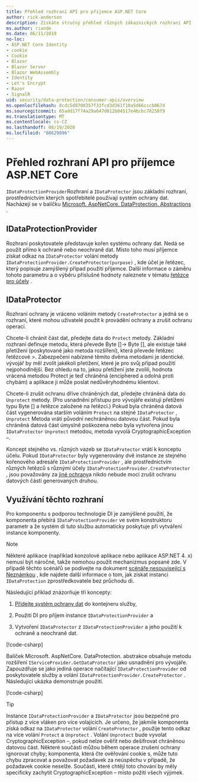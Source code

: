 ```yaml
---
title: Přehled rozhraní API pro příjemce ASP.NET Core
author: rick-anderson
description: Získáte stručný přehled různých zákaznických rozhraní API dostupných v knihovně ASP.NET Core Data Protection Library.
ms.author: riande
ms.date: 06/11/2019
no-loc:
- ASP.NET Core Identity
- cookie
- Cookie
- Blazor
- Blazor Server
- Blazor WebAssembly
- Identity
- Let's Encrypt
- Razor
- SignalR
uid: security/data-protection/consumer-apis/overview
ms.openlocfilehash: 0cdc5d8700357f33fcd3d361f10a5d66cccb067d
ms.sourcegitcommit: 65add17f74a29a647d812b04517e46cbc78258f9
ms.translationtype: MT
ms.contentlocale: cs-CZ
ms.lasthandoff: 08/19/2020
ms.locfileid: "88629896"
---
```

# <a name="consumer-apis-overview-for-aspnet-core"></a>Přehled rozhraní API pro příjemce ASP.NET Core

`IDataProtectionProvider`Rozhraní a `IDataProtector` jsou základní rozhraní, prostřednictvím kterých spotřebitelé používají systém ochrany dat. Nacházejí se v balíčku [Microsoft. AspNetCore. DataProtection. Abstractions](https://www.nuget.org/packages/Microsoft.AspNetCore.DataProtection.Abstractions/) .

## <a name="idataprotectionprovider"></a>IDataProtectionProvider

Rozhraní poskytovatele představuje kořen systému ochrany dat. Nedá se použít přímo k ochraně nebo neochraně dat. Místo toho musí příjemce získat odkaz na `IDataProtector` volání metody `IDataProtectionProvider.CreateProtector(purpose)` , kde účel je řetězec, který popisuje zamýšlený případ použití příjemce. Další informace o záměru tohoto parametru a o výběru příslušné hodnoty naleznete v tématu [řetězce pro účely](xref:security/data-protection/consumer-apis/purpose-strings) .

## <a name="idataprotector"></a>IDataProtector

Rozhraní ochrany je vráceno voláním metody `CreateProtector` a jedná se o rozhraní, které mohou uživatelé použít k provádění ochrany a zrušit ochranu operací.

Chcete-li chránit část dat, předejte data do `Protect` metody. Základní rozhraní definuje metodu, která převede Byte []-> Byte [], ale existuje také přetížení (poskytované jako metoda rozšíření), která převede řetězec řetězcové >. Zabezpečení nabízené těmito dvěma metodami je identické. vývojář by měl zvolit jakékoli přetížení, které je pro svůj případ použití nejpohodlnější. Bez ohledu na to, jakou přetížení jste zvolili, hodnota vrácená metodou Protect je teď chráněná (enciphered a odolná proti chybám) a aplikace ji může poslat nedůvěryhodnému klientovi.

Chcete-li zrušit ochranu dříve chráněných dat, předejte chráněná data do `Unprotect` metody. (Pro usnadnění přístupu pro vývojáře existují přetížení typu Byte [] a řetězce založené na řetězci.) Pokud byla chráněná datová část vygenerována starším voláním `Protect` na stejné `IDataProtector` , `Unprotect` Metoda vrátí původní nechráněnou datovou část. Pokud byla chráněná datová část úmyslně poškozena nebo byla vytvořena jinou `IDataProtector` `Unprotect` metodou, metoda vyvolá CryptographicException –.

Koncept stejného vs. různých vazeb se `IDataProtector` vrátí k konceptu účelu. Pokud `IDataProtector` byly vygenerovány dvě instance ze stejného kořenového adresáře `IDataProtectionProvider` , ale prostřednictvím různých řetězců s různými účely `IDataProtectionProvider.CreateProtector` , jsou považovány za [jiné ochrany](xref:security/data-protection/consumer-apis/purpose-strings)a nikdo nebude moci zrušit ochranu datových částí generovaných druhou.

## <a name="consuming-these-interfaces"></a>Využívání těchto rozhraní

Pro komponentu s podporou technologie DI je zamýšlené použití, že komponenta přebírá `IDataProtectionProvider` ve svém konstruktoru parametr a že systém di tuto službu automaticky poskytuje při vytváření instance komponenty.

> [!NOTE]
> Některé aplikace (například konzolové aplikace nebo aplikace ASP.NET 4. x) nemusí být náročné, takže nemohou použít mechanizmus popsané zde. V případě těchto scénářů se podívejte na dokument [scénáře nesouvisející s Neznámkou](xref:security/data-protection/configuration/non-di-scenarios) , kde najdete další informace o tom, jak získat instanci `IDataProtection` zprostředkovatele bez průchodu di.

Následující příklad znázorňuje tři koncepty:

1. [Přidejte systém ochrany dat](xref:security/data-protection/configuration/overview) do kontejneru služby,

2. Použití DI pro příjem instance `IDataProtectionProvider` a

3. Vytvoření `IDataProtector` z `IDataProtectionProvider` a jeho použití k ochraně a neochraně dat.

[!code-csharp[](../using-data-protection/samples/protectunprotect.cs?highlight=26,34,35,36,37,38,39,40)]

Balíček Microsoft. AspNetCore. DataProtection. abstrakce obsahuje metodu rozšíření `IServiceProvider.GetDataProtector` jako usnadnění pro vývojáře. Zapouzdřuje se jako jediná operace načítající `IDataProtectionProvider` od poskytovatele služby a volání `IDataProtectionProvider.CreateProtector` . Následující ukázka demonstruje použití.

[!code-csharp[](./overview/samples/getdataprotector.cs?highlight=15)]

>[!TIP]
> Instance `IDataProtectionProvider` a `IDataProtector` jsou bezpečné pro přístup z více vláken pro více volajících. Je určeno, že jakmile komponenta získá odkaz na `IDataProtector` volání `CreateProtector` , použije tento odkaz na více volání `Protect` a `Unprotect` . Volání `Unprotect` bude vyvolat CryptographicException –, pokud nelze ověřit nebo dešifrovat chráněnou datovou část. Některé součásti můžou během operace zrušení ochrany ignorovat chyby; komponenta, která čte ověřování cookie s, může tuto chybu zpracovat a považovat požadavek za neúspěchu v případě, že požadavek cookie neselže. Součásti, které chtějí toto chování by měly specificky zachytit CryptographicException – místo požití všech výjimek.
